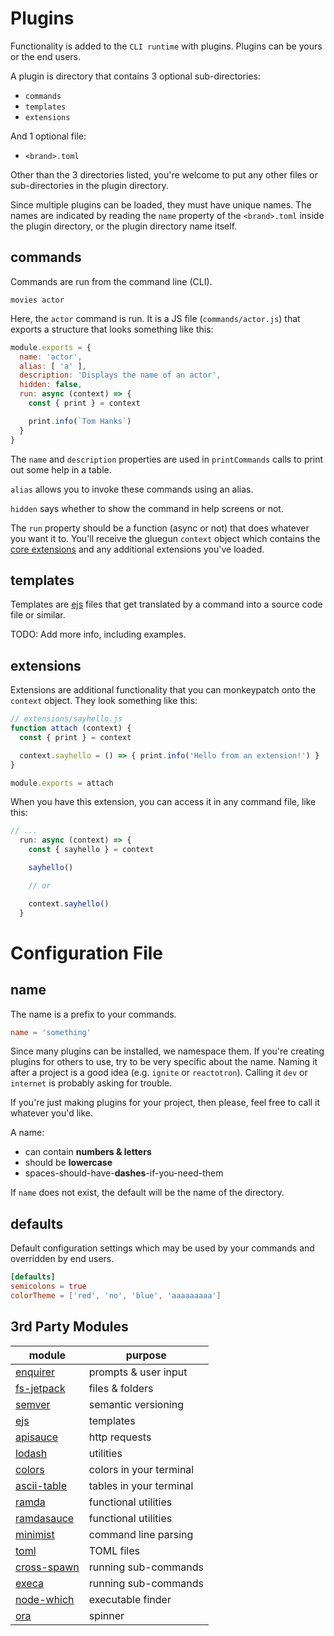 # Plugins

Functionality is added to the `CLI runtime` with plugins. Plugins can be yours or the end users.

A plugin is directory that contains 3 optional sub-directories:

* `commands`
* `templates`
* `extensions`

And 1 optional file:

* `<brand>.toml`

Other than the 3 directories listed, you're welcome to put any other files or sub-directories in the plugin directory.

Since multiple plugins can be loaded, they must have unique names.  The names are indicated by reading the `name` property of the `<brand>.toml` inside the plugin directory, or the plugin directory name itself.

## commands

Commands are run from the command line (CLI).

```
movies actor
```

Here, the `actor` command is run. It is a JS file (`commands/actor.js`) that exports a structure that looks something like this:

```js
module.exports = {
  name: 'actor',
  alias: [ 'a' ],
  description: 'Displays the name of an actor',
  hidden: false,
  run: async (context) => {
    const { print } = context

    print.info(`Tom Hanks`)
  }
}
```

The `name` and `description` properties are used in `printCommands` calls to print out some help in a table.

`alias` allows you to invoke these commands using an alias.

`hidden` says whether to show the command in help screens or not.

The `run` property should be a function (async or not) that does whatever you want it to. You'll receive the gluegun `context` object which contains the [core extensions](./context-api.md) and any additional extensions you've loaded.

## templates

Templates are [ejs](http://www.embeddedjs.com/) files that get translated by a command into a source code file or similar.

TODO: Add more info, including examples.

## extensions

Extensions are additional functionality that you can monkeypatch onto the `context` object. They look something like this:

```js
// extensions/sayhello.js
function attach (context) {
  const { print } = context

  context.sayhello = () => { print.info('Hello from an extension!') }
}

module.exports = attach
```

When you have this extension, you can access it in any command file, like this:

```js
// ...
  run: async (context) => {
    const { sayhello } = context

    sayhello()

    // or

    context.sayhello()
  }
```

# Configuration File

## name

The name is a prefix to your commands.

```toml
name = 'something'
```

Since many plugins can be installed, we namespace them. If you're creating plugins
for others to use, try to be very specific about the name. Naming it after a project
is a good idea (e.g. `ignite` or `reactotron`). Calling it `dev` or `internet` is
probably asking for trouble.

If you're just making plugins for your project, then please, feel free to call it
whatever you'd like.

A name:

* can contain **numbers & letters**
* should be **lowercase**
* spaces-should-have-**dashes**-if-you-need-them

If `name` does not exist, the default will be the name of the directory.

## defaults

Default configuration settings which may be used by your commands and overridden by end users.

```toml
[defaults]
semicolons = true
colorTheme = ['red', 'no', 'blue', 'aaaaaaaaa']
```


## 3rd Party Modules

| module                                                          | purpose                 |
| --------------------------------------------------------------- | ----------------------- |
| [enquirer](https://github.com/enquirer/enquirer)                | prompts & user input    |
| [fs-jetpack](https://github.com/szwacz/fs-jetpack)              | files & folders         |
| [semver](https://github.com/npm/node-semver)                    | semantic versioning     |
| [ejs](https://github.com/mde/ejs)                               | templates               |
| [apisauce](https://github.com/skellock/apisauce)                | http requests           |
| [lodash](https://github.com/lodash/lodash)                      | utilities               |
| [colors](https://github.com/Marak/colors.js)                    | colors in your terminal |
| [ascii-table](https://github.com/sorensen/ascii-table)          | tables in your terminal |
| [ramda](https://github.com/ramda/ramda)                         | functional utilities    |
| [ramdasauce](https://github.com/skellock/ramdasauce)            | functional utilities    |
| [minimist](https://github.com/substack/minimist)                | command line parsing    |
| [toml](https://github.com/BinaryMuse/toml-node)                 | TOML files              |
| [cross-spawn](https://github.com/IndigoUnited/node-cross-spawn) | running sub-commands    |
| [execa](https://github.com/sindresorhus/execa)                  | running sub-commands    |
| [node-which](https://github.com/npm/node-which)                 | executable finder       |
| [ora](https://github.com/sindresorhus/ora)                      | spinner                 |


